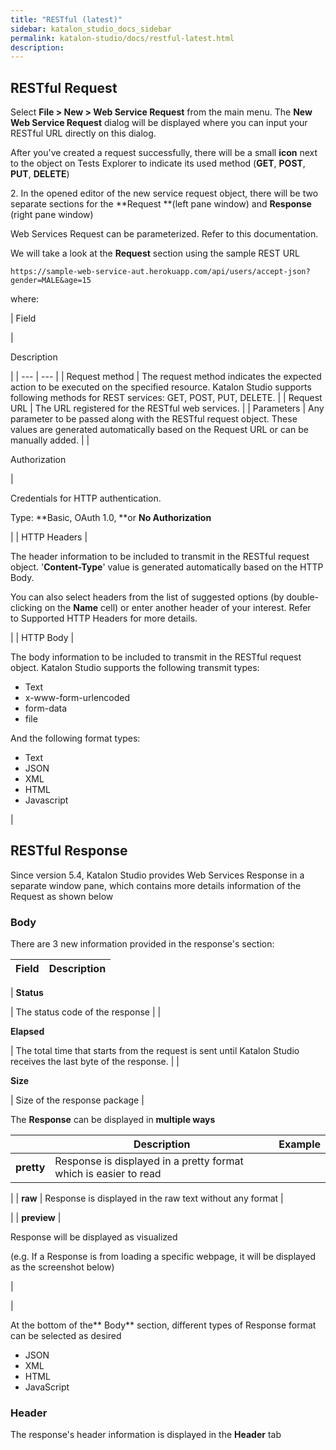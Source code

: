 ```yaml
---
title: "RESTful (latest)" 
sidebar: katalon_studio_docs_sidebar
permalink: katalon-studio/docs/restful-latest.html 
description: 
---
```

RESTful Request
---------------

Select **File > New > Web Service Request** from the main menu. The **New Web Service Request** dialog will be displayed where you can input your RESTful URL directly on this dialog.  
  
  
After you've created a request successfully, there will be a small **icon** next to the object on Tests Explorer to indicate its used method (**GET**, **POST**, **PUT**, **DELETE**)  
  
  
  

2\. In the opened editor of the new service request object, there will be two separate sections for the **Request **(left pane window) and **Response** (right pane window)  

Web Services Request can be parameterized. Refer to this documentation.

We will take a look at the **Request** section using the sample REST URL

```
https://sample-web-service-aut.herokuapp.com/api/users/accept-json?gender=MALE&age=15
```

  

where:

| 
Field

 | 

Description

 |
| --- | --- |
| Request method | The request method indicates the expected action to be executed on the specified resource. Katalon Studio supports following methods for REST services: GET, POST, PUT, DELETE. |
| Request URL | The URL registered for the RESTful web services. |
| Parameters | Any parameter to be passed along with the RESTful request object. These values are generated automatically based on the Request URL or can be manually added. |
| 

Authorization



 | 

Credentials for HTTP authentication. 

Type: **Basic, OAuth 1.0, **or **No Authorization**



 |
| HTTP Headers | 

The header information to be included to transmit in the RESTful request object. '**Content-Type**' value is generated automatically based on the HTTP Body.

You can also select headers from the list of suggested options (by double-clicking on the **Name** cell) or enter another header of your interest. Refer to Supported HTTP Headers for more details.



 |
| HTTP Body | 

The body information to be included to transmit in the RESTful request object. Katalon Studio supports the following transmit types:

*   Text
*   x-www-form-urlencoded
*   form-data
*   file

And the following format types:

*   Text
*   JSON
*   XML
*   HTML
*   Javascript



 |

RESTful Response
----------------

Since version 5.4, Katalon Studio provides Web Services Response in a separate window pane, which contains more details information of the Request as shown below

### Body

There are 3 new information provided in the response's section:

| Field | Description |
| --- | --- |
| 
**Status**

 | The status code of the response |
| 

**Elapsed**

 | The total time that starts from the request is sent until Katalon Studio receives the last byte of the response. |
| 

**Size**

 | Size of the response package |

The **Response** can be displayed in **multiple ways**

|   | Description | Example |
| --- | --- | --- |
| **pretty** | Response is displayed in a pretty format which is easier to read | 
 |
| **raw** | Response is displayed in the raw text without any format | 

 |
| **preview** | 

Response will be displayed as visualized

(e.g. If a Response is from loading a specific webpage, it will be displayed as the screenshot below)

 | 

 |

  
  

At the bottom of the** Body** section, different types of Response format can be selected as desired

*   JSON
*   XML
*   HTML
*   JavaScript

### Header

The response's header information is displayed in the **Header** tab